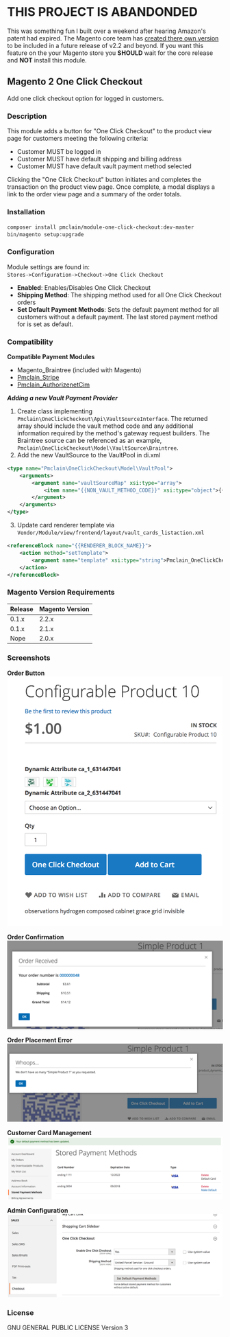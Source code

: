 # THIS PROJECT IS ABANDONDED
This was something fun I built over a weekend after hearing Amazon's patent had
expired. The Magento core team has [created there own version](https://github.com/magento/magento2/tree/2.2-develop/app/code/Magento/InstantPurchase) to be included in a future release of
v2.2 and beyond. If you want this feature on the your Magento store you **SHOULD** wait for
the core release and **NOT** install this module.

## Magento 2 One Click Checkout

Add one click checkout option for logged in customers.

### Description
This module adds a button for "One Click Checkout" to the product view page for
customers meeting the following criteria:
* Customer MUST be logged in
* Customer MUST have default shipping and billing address
* Customer MUST have default vault payment method selected

Clicking the "One Click Checkout" button initiates and completes the transaction
on the product view page. Once complete, a modal displays a link to the order
view page and a summary of the order totals.

### Installation
`composer install pmclain/module-one-click-checkout:dev-master`  
`bin/magento setup:upgrade`

### Configuration
Module settings are found in:  
`Stores->Configuration->Checkout->One Click Checkout`  
* **Enabled**: Enables/Disables One Click Checkout
* **Shipping Method**: The shipping method used for all One Click Checkout
orders
* **Set Default Payment Methods**: Sets the default payment method for all
customers without a default payment. The last stored payment method for is set
as default.

### Compatibility
**Compatible Payment Modules**
* Magento_Braintree (included with Magento)
* [Pmclain_Stripe](https://github.com/pmclain/module-stripe)
* [Pmclain_AuthorizenetCim](https://github.com/pmclain/module-authorizenetcim)  

***Adding a new Vault Payment Provider***
1. Create class implementing `Pmclain\OneClickCheckout\Api\VaultSourceInterface`. The
returned array should include the vault method code and any additional
information required by the method's gateway request builders. The Braintree
source can be referenced as an example,
`Pmclain\OneClickCheckout\Model\VaultSource\Braintree`.
2. Add the new VaultSource to the VaultPool in di.xml  
```xml
<type name="Pmclain\OneClickCheckout\Model\VaultPool">
    <arguments>
        <argument name="vaultSourceMap" xsi:type="array">
            <item name="{{NON_VAULT_METHOD_CODE}}" xsi:type="object">{{VaultSourceClass}}</item>
        </argument>
    </arguments>
</type>
```
3. Update card renderer template via `Vendor/Module/view/frontend/layout/vault_cards_listaction.xml`
```xml
<referenceBlock name="{{RENDERER_BLOCK_NAME}}">
    <action method="setTemplate">
        <argument name="template" xsi:type="string">Pmclain_OneClickCheckout::customer_account/credit_card.phtml</argument>
    </action>
</referenceBlock>
```

### Magento Version Requirements
| Release      | Magento Version |
| ------------ | --------------- |
| 0.1.x        | 2.2.x           | 
| 0.1.x        | 2.1.x           |
| Nope         | 2.0.x           |

### Screenshots
**Order Button**
![Button](docs/screenshots/button.png)  
  
**Order Confirmation**
![Confirmation](docs/screenshots/order-confirmation.png) 
   
**Order Placement Error**
![Error](docs/screenshots/error.png)  
  
**Customer Card Management**
![Card Management](docs/screenshots/card-management.png)  
  
**Admin Configuration**
![Admin Config](docs/screenshots/admin.png)

### License
GNU GENERAL PUBLIC LICENSE Version 3
